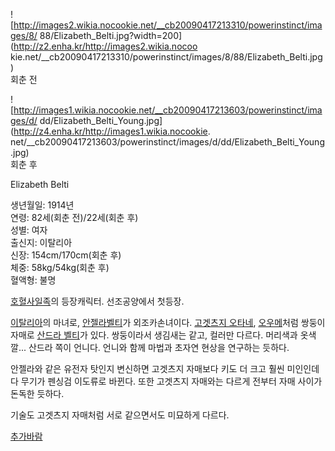 ![http://images2.wikia.nocookie.net/__cb20090417213310/powerinstinct/images/8/
88/Elizabeth_Belti.jpg?width=200](http://z2.enha.kr/http://images2.wikia.nocoo
kie.net/__cb20090417213310/powerinstinct/images/8/88/Elizabeth_Belti.jpg)  
회춘 전

![http://images1.wikia.nocookie.net/__cb20090417213603/powerinstinct/images/d/
dd/Elizabeth_Belti_Young.jpg](http://z4.enha.kr/http://images1.wikia.nocookie.
net/__cb20090417213603/powerinstinct/images/d/dd/Elizabeth_Belti_Young.jpg)  
회춘 후

Elizabeth Belti  

생년월일: 1914년  
연령: 82세(회춘 전)/22세(회춘 후)  
성별: 여자  
출신지: 이탈리아  
신장: 154cm/170cm(회춘 후)  
체중: 58kg/54kg(회춘 후)  
혈액형: 불명

[호혈사일족](%ED%98%B8%ED%98%88%EC%82%AC%EC%9D%BC%EC%A1%B1.md)의 등장캐릭터. 선조공양에서
첫등장.

[이탈리아](%EC%9D%B4%ED%83%88%EB%A6%AC%EC%95%84.md)의 마녀로, [안젤라벨티](%EC%95%88%EC%A0%A4%EB%9D%BC%20%EB%B2%A8%ED%8B%B0.md)가 외조카손녀이다. [고겟츠지 오타네](%EA%B3%A0%EA%B2%9F%EC%B8%A0%EC%A7%80%20%EC%98%A4%ED%83%80%EB%84%A4.md), 
[오우메](%EA%B3%A0%EA%B2%9F%EC%B8%A0%EC%A7%80%20%EC%98%A4%EC%9A%B0%EB%A9%94.md)처럼 쌍둥이 자매로 [산드라 벨티](%EC%82%B0%EB%93%9C%EB%9D%BC%20%EB%B2%A8%ED%8B%B0.md)가
있다. 쌍둥이라서 생김새는 같고, 컬러만 다르다. 머리색과 옷색깔... 산드라 쪽이 언니다. 언니와 함께 마법과 초자연 현상을 연구하는
듯하다.

안젤라와 같은 유전자 탓인지 변신하면 고겟츠지 자매보다 키도 더 크고 훨씬 미인인데다 무기가 펜싱검 이도류로 바뀐다. 또한 고겟츠지 자매와는
다르게 전부터 자매 사이가 돈독한 듯하다.  

기술도 고겟츠지 자매처럼 서로 같으면서도 미묘하게 다르다.  

[추가바람](%EC%B6%94%EA%B0%80%EB%B0%94%EB%9E%8C.md)


